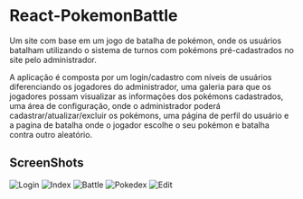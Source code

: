 # React-PokemonBattle

Um site com base em um jogo de batalha de pokémon, onde os usuários batalham utilizando o sistema de turnos com pokémons pré-cadastrados no site pelo administrador.

A aplicação é composta por um login/cadastro com níveis de usuários diferenciando os jogadores do administrador, uma galeria para que os jogadores possam visualizar as informações dos pokémons cadastrados, uma área de configuração, onde o administrador poderá cadastrar/atualizar/excluir os pokémons, uma página de perfil do usuário e a pagina de batalha onde o jogador escolhe o seu pokémon e batalha contra outro aleatório.  


## ScreenShots

![Login](https://user-images.githubusercontent.com/54729353/76039228-89991e80-5f2a-11ea-9113-d5f1ae87fefa.png)
![Index](https://user-images.githubusercontent.com/54729353/76039248-974ea400-5f2a-11ea-83cb-f157ddb9e2c6.png)
![Battle](https://user-images.githubusercontent.com/54729353/76039260-9fa6df00-5f2a-11ea-9c98-2cff1e4ce842.png)
![Pokedex](https://user-images.githubusercontent.com/54729353/76039266-a5042980-5f2a-11ea-8860-2f5c2d8c2cc8.png)
![Edit](https://user-images.githubusercontent.com/54729353/76039289-b77e6300-5f2a-11ea-956f-8fb4c3bb90fa.png)

